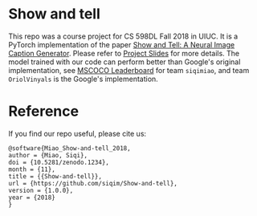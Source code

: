 # Show and tell
This repo was a course project for CS 598DL Fall 2018 in UIUC. It is a PyTorch implementation of the paper [Show and Tell: A Neural Image Caption Generator](https://arxiv.org/abs/1411.4555). Please refer to [Project Slides](https://drive.google.com/file/d/1sQfuwHV2XYZ0sAQ1JLnmLRsVnGtZroQc/view?usp=sharing) for more details. The model trained with our code can perform better than Google's original implementation, see [MSCOCO Leaderboard](https://competitions.codalab.org/competitions/3221#results) for team `siqimiao`, and team `OriolVinyals` is the Google's implementation.

# Reference
If you find our repo useful, please cite us:
```
@software{Miao_Show-and-tell_2018,
author = {Miao, Siqi},
doi = {10.5281/zenodo.1234},
month = {11},
title = {{Show-and-tell}},
url = {https://github.com/siqim/Show-and-tell},
version = {1.0.0},
year = {2018}
}
```
